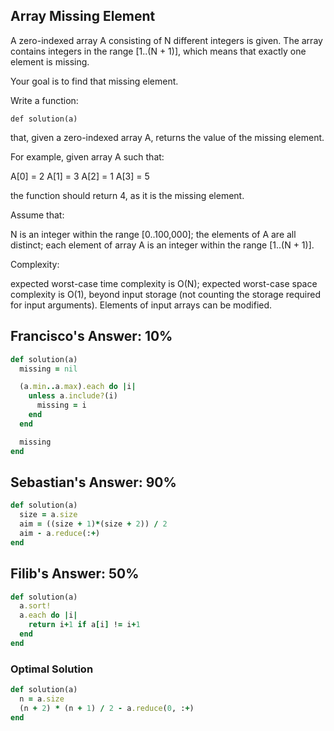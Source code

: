 ## Array Missing Element

A zero-indexed array A consisting of N different integers is given. The array contains integers in the range [1..(N + 1)], which means that exactly one element is missing.

Your goal is to find that missing element.

Write a function:

`def solution(a)`

that, given a zero-indexed array A, returns the value of the missing element.

For example, given array A such that:

  A[0] = 2
  A[1] = 3
  A[2] = 1
  A[3] = 5

the function should return 4, as it is the missing element.

Assume that:

N is an integer within the range [0..100,000]; the elements of A are all distinct; each element of array A is an integer within the range [1..(N + 1)].

Complexity:

expected worst-case time complexity is O(N);
expected worst-case space complexity is O(1), beyond input storage (not counting the storage required for input arguments).
Elements of input arrays can be modified.

## Francisco's Answer: 10%

```ruby
def solution(a)
  missing = nil

  (a.min..a.max).each do |i|
    unless a.include?(i)
      missing = i
    end
  end

  missing
end
```

## Sebastian's Answer: 90%

```ruby
def solution(a)
  size = a.size
  aim = ((size + 1)*(size + 2)) / 2
  aim - a.reduce(:+)
end
```

## Filib's Answer: 50%

```ruby
def solution(a)
  a.sort!
  a.each do |i|
    return i+1 if a[i] != i+1
  end
end
```

### Optimal Solution

```ruby
def solution(a)
  n = a.size
  (n + 2) * (n + 1) / 2 - a.reduce(0, :+)
end
```
